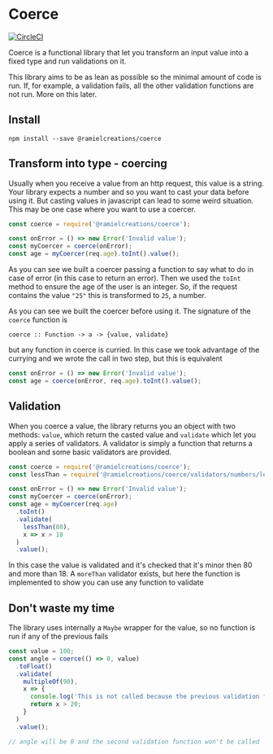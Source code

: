 # Coerce

[![CircleCI](https://circleci.com/gh/ramiel/coerce.svg?style=svg)](https://circleci.com/gh/ramiel/coerce)

Coerce is a functional library that let you transform an input value into a fixed type and run validations on it.

This library aims to be as lean as possible so the minimal amount of code is run. If, for example, a validation fails, all the other validation functions are not run. More on this later.

## Install

`npm install --save @ramielcreations/coerce`

## Transform into type - coercing

Usually when you receive a value from an http request, this value is a string. Your library expects a number and so you want to cast your data before using it. But casting values in javascript can lead to some weird situation. This may be one case where you want to use a coercer.

```js
const coerce = require('@ramielcreations/coerce');

const onError = () => new Error('Invalid value');
const myCoercer = coerce(onError);
const age = myCoercer(req.age).toInt().value();
```

As you can see we built a coercer passing a function to say what to do in case of error (in this case to return an error). Then we used the `toInt` method to ensure the age of the user is an integer. So, if the request contains the value `"25"` this is transformed to `25`, a number.

As you can see we built the coercer before using it. The signature of the `coerce` function is

`coerce :: Function -> a -> {value, validate}`

but any function in coerce is curried. In this case we took advantage of the currying and we wrote the call in two step, but this is equivalent

```js
const onError = () => new Error('Invalid value');
const age = coerce(onError, req.age).toInt().value();
```

## Validation

When you coerce a value, the library returns you an object with two methods: `value`, which return the casted value and `validate` which let you apply a series of validators.
A validator is simply a function that returns a boolean and some basic validators are provided.

```js
const coerce = require('@ramielcreations/coerce');
const lessThan = require('@ramielcreations/coerce/validators/numbers/lessThan');

const onError = () => new Error('Invalid value');
const myCoercer = coerce(onError);
const age = myCoercer(req.age)
  .toInt()
  .validate(
    lessThan(80),
    x => x > 18
  )
  .value();
```

In this case the value is validated and it's checked that it's minor then 80 and more than 18. A `moreThan` validator exists, but here the function is implemented to show you can use any function to validate

## Don't waste my time

The library uses internally a `Maybe` wrapper for the value, so no function is run if any of the previous fails

```js
const value = 100;
const angle = coerce(() => 0, value)
  .toFloat()
  .validate(
    multipleOf(90),
    x => {
      console.log('This is not called because the previous validation fails');
      return x > 20;
    }
  )
  .value();

// angle will be 0 and the second validation function won't be called
```
